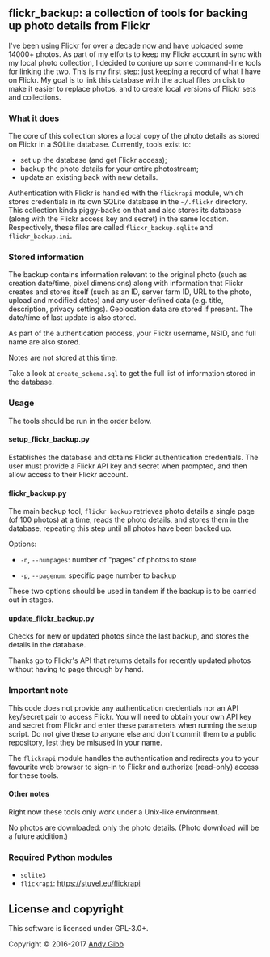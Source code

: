## flickr_backup: a collection of tools for backing up photo details from Flickr

I've been using Flickr for over a decade now and have uploaded some 14000+ photos. As part of my efforts to keep my Flickr account in sync with my local photo collection, I decided to conjure up some command-line tools for linking the two. This is my first step: just keeping a record of what I have on Flickr. My goal is to link this database with the actual files on disk to make it easier to replace photos, and to create local versions of Flickr sets and collections.

### What it does

The core of this collection stores a local copy of the photo details as stored on Flickr in a SQLite database. Currently, tools exist to:
* set up the database (and get Flickr access);
* backup the photo details for your entire photostream;
* update an existing back with new details.

Authentication with Flickr is handled with the `flickrapi` module, which stores credentials in its own SQLite database in the `~/.flickr` directory. This collection kinda piggy-backs on that and also stores its database (along with the Flickr access key and secret) in the same location. Respectively, these files are called `flickr_backup.sqlite` and `flickr_backup.ini`.

### Stored information

The backup contains information relevant to the original photo (such as creation date/time, pixel dimensions) along with information that Flickr creates and stores itself (such as an ID, server farm ID, URL to the photo, upload and modified dates) and any user-defined data (e.g. title, description, privacy settings). Geolocation data are stored if present. The date/time of last update is also stored.

As part of the authentication process, your Flickr username, NSID, and full name are also stored.

Notes are not stored at this time.

Take a look at `create_schema.sql` to get the full list of information stored in the database.

### Usage

The tools should be run in the order below.

#### setup_flickr_backup.py

Establishes the database and obtains Flickr authentication credentials. The user must provide a Flickr API key and secret when prompted, and then allow access to their Flickr account.

#### flickr_backup.py

The main backup tool, `flickr_backup` retrieves photo details a single page (of 100 photos) at a time, reads the photo details, and stores them in the database, repeating this step until all photos have been backed up.

Options:

* `-n`, `--numpages`: number of "pages" of photos to store

* `-p`, `--pagenum`: specific page number to backup

These two options should be used in tandem if the backup is to be carried out in stages.

#### update_flickr_backup.py

Checks for new or updated photos since the last backup, and stores the details in the database.

Thanks go to Flickr's API that returns details for recently updated photos without having to page through by hand.

### Important note

This code does not provide any authentication credentials nor an API key/secret pair to access Flickr. You will need to obtain your own API key and secret from Flickr and enter these parameters when running the setup script. Do not give these to anyone else and don't commit them to a public repository, lest they be misused in your name.

The `flickrapi` module handles the authentication and redirects you to your favourite web browser to sign-in to Flickr and authorize (read-only) access for these tools.

#### Other notes

Right now these tools only work under a Unix-like environment.

No photos are downloaded: only the photo details. (Photo download will be a future addition.)

### Required Python modules

* `sqlite3`
* `flickrapi`: https://stuvel.eu/flickrapi

## License and copyright

This software is licensed under GPL-3.0+.

Copyright &copy; 2016-2017 [Andy Gibb](https://aggibb.github.io/)

